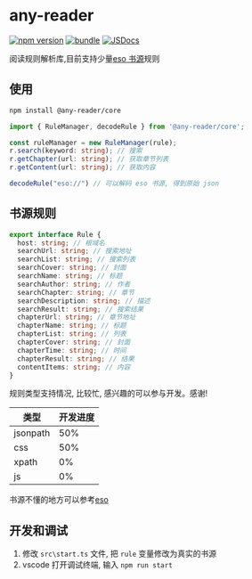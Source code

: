 # any-reader

[![npm version][npm-version-src]][npm-version-href]
[![bundle][bundle-src]][bundle-href]
[![JSDocs][jsdocs-src]][jsdocs-href]

阅读规则解析库,目前支持少量[eso 书源](https://github.com/mabDc/eso_source)规则

## 使用

```sh
npm install @any-reader/core
```

```typescript
import { RuleManager, decodeRule } from '@any-reader/core';

const ruleManager = new RuleManager(rule);
r.search(keyword: string); // 搜索
r.getChapter(url: string); // 获取章节列表
r.getContent(url: string); // 获取内容

decodeRule("eso://") // 可以解码 eso 书源, 得到原始 json
```

## 书源规则

```typescript
export interface Rule {
  host: string; // 根域名
  searchUrl: string; // 搜索地址
  searchList: string; // 搜索列表
  searchCover: string; // 封面
  searchName: string; // 标题
  searchAuthor: string; // 作者
  searchChapter: string; // 章节
  searchDescription: string; // 描述
  searchResult: string; // 搜索结果
  chapterUrl: string; // 章节地址
  chapterName: string; // 标题
  chapterList: string; // 列表
  chapterCover: string; // 封面
  chapterTime: string; // 时间
  chapterResult: string; // 结果
  contentItems: string; // 内容
}
```

规则类型支持情况, 比较忙, 感兴趣的可以参与开发。感谢!

| 类型     | 开发进度 |
| -------- | -------- |
| jsonpath | 50%      |
| css      | 50%      |
| xpath    | 0%       |
| js       | 0%       |

书源不懂的地方可以参考[eso](https://github.com/mabDc/eso_source)

## 开发和调试

1. 修改 `src\start.ts` 文件, 把 `rule` 变量修改为真实的书源
2. vscode 打开调试终端, 输入 `npm run start`

<!-- Badges -->

[npm-version-src]: https://img.shields.io/npm/v/any-reader?style=flat&colorA=18181B&colorB=F0DB4F
[npm-version-href]: https://npmjs.com/package/any-reader
[bundle-src]: https://img.shields.io/bundlephobia/minzip/any-reader?style=flat&colorA=18181B&colorB=F0DB4F
[bundle-href]: https://bundlephobia.com/result?p=any-reader
[jsdocs-src]: https://img.shields.io/badge/jsDocs.io-reference-18181B?style=flat&colorA=18181B&colorB=F0DB4F
[jsdocs-href]: https://www.jsdocs.io/package/any-reader
